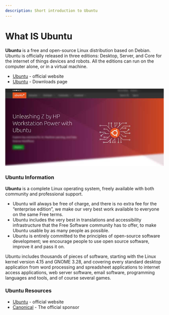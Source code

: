 ```yaml
---
description: Short introduction to Ubuntu
---
```


# What IS Ubuntu

**Ubuntu** is a free and open-source Linux distribution based on Debian. Ubuntu is officially released in three editions: Desktop, Server, and Core for the internet of things devices and robots. All the editions can run on the computer alone, or in a virtual machine.

* [Ubuntu](https://ubuntu.com) - official website
* [Ubuntu](https://ubuntu.com/download/desktop) - Downloads page

![Ubuntu - Open-source OS.](../../.gitbook/assets/os-ubuntu.jpg)

&#x20;

### Ubuntu Information

**Ubuntu** is a complete Linux operating system, freely available with both community and professional support.

* Ubuntu will always be free of charge, and there is no extra fee for the “enterprise edition”, we make our very best work available to everyone on the same Free terms.
* Ubuntu includes the very best in translations and accessibility infrastructure that the Free Software community has to offer, to make Ubuntu usable by as many people as possible.
* Ubuntu is entirely committed to the principles of open-source software development; we encourage people to use open source software, improve it and pass it on.

Ubuntu includes thousands of pieces of software, starting with the Linux kernel version 4.15 and GNOME 3.28, and covering every standard desktop application from word processing and spreadsheet applications to internet access applications, web server software, email software, programming languages and tools, and of course several games.

###

### Ubuntu Resources

* [Ubuntu](https://ubuntu.com) - official website
* [Canonical](http://www.canonical.com) - The official sponsor
